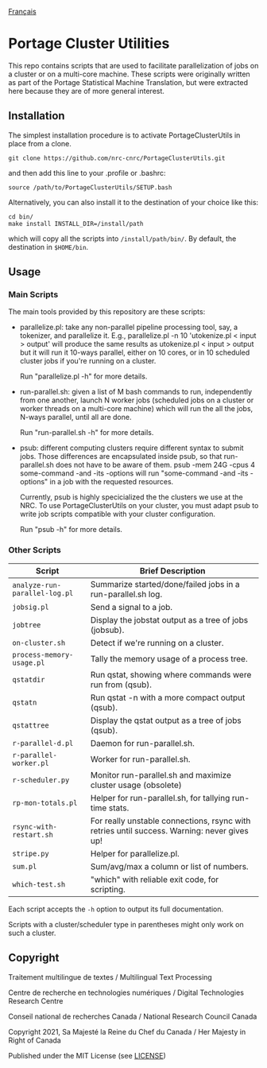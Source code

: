 [Français](LISEZMOI.md)

# Portage Cluster Utilities

This repo contains scripts that are used to facilitate parallelization of jobs
on a cluster or on a multi-core machine. These scripts were originally written
as part of the Portage Statistical Machine Translation, but were extracted here
because they are of more general interest.

## Installation

The simplest installation procedure is to activate PortageClusterUtils in place
from a clone.

```
git clone https://github.com/nrc-cnrc/PortageClusterUtils.git
```

and then add this line to your .profile or .bashrc:

```
source /path/to/PortageClusterUtils/SETUP.bash
```

Alternatively, you can also install it to the destination of your choice like
this:

```
cd bin/
make install INSTALL_DIR=/install/path
```

which will copy all the scripts into `/install/path/bin/`.
By default, the destination in `$HOME/bin`.

## Usage

### Main Scripts

The main tools provided by this repository are these scripts:

 - parallelize.pl: take any non-parallel pipeline processing tool, say, a
   tokenizer, and parallelize it. E.g.,
      parallelize.pl -n 10 'utokenize.pl < input > output'
   will produce the same results as
      utokenize.pl < input > output
   but it will run it 10-ways parallel, either on 10 cores, or in 10 scheduled
   cluster jobs if you're running on a cluster.

   Run "parallelize.pl -h" for more details.

 - run-parallel.sh: given a list of M bash commands to run, independently from
   one another, launch N worker jobs (scheduled jobs on a cluster or worker
   threads on a multi-core machine) which will run the all the jobs, N-ways
   parallel, until all are done.

   Run "run-parallel.sh -h" for more details.

 - psub: different computing clusters require different syntax to submit jobs.
   Those differences are encapsulated inside psub, so that run-parallel.sh does
   not have to be aware of them.
      psub -mem 24G -cpus 4 some-command -and -its -options
   will run "some-command -and -its -options" in a job with the requested
   resources.

   Currently, psub is highly specicialized the the clusters we use at the NRC.
   To use PortageClusterUtils on your cluster, you must adapt psub to write job
   scripts compatible with your cluster configuration.

   Run "psub -h" for more details.

### Other Scripts

| Script                          | Brief Description                                            |
| ------------------------------- | ------------------------------------------------------------ |
| `analyze-run-parallel-log.pl`   | Summarize started/done/failed jobs in a run-parallel.sh log. |
| `jobsig.pl`                     | Send a signal to a job.                                      |
| `jobtree`                       | Display the jobstat output as a tree of jobs (jobsub).       |
| `on-cluster.sh`                 | Detect if we're running on a cluster.                        |
| `process-memory-usage.pl`       | Tally the memory usage of a process tree.                    |
| `qstatdir`                      | Run qstat, showing where commands were run from (qsub).      |
| `qstatn`                        | Run qstat -n with a more compact output (qsub).              |
| `qstattree`                     | Display the qstat output as a tree of jobs (qsub).           |
| `r-parallel-d.pl`               | Daemon for run-parallel.sh.                                  |
| `r-parallel-worker.pl`          | Worker for run-parallel.sh.                                  |
| `r-scheduler.py`                | Monitor run-parallel.sh and maximize cluster usage (obsolete)|.
| `rp-mon-totals.pl`              | Helper for run-parallel.sh, for tallying run-time stats.     |
| `rsync-with-restart.sh`         | For really unstable connections, rsync with retries until success. Warning: never gives up! |
| `stripe.py`                     | Helper for parallelize.pl.                                   |
| `sum.pl`                        | Sum/avg/max a column or list of numbers.                     |
| `which-test.sh`                 | "which" with reliable exit code, for scripting.              |

Each script accepts the `-h` option to output its full documentation.

Scripts with a cluster/scheduler type in parentheses might only work on such a
cluster.

## Copyright

Traitement multilingue de textes / Multilingual Text Processing

Centre de recherche en technologies numériques / Digital Technologies Research Centre

Conseil national de recherches Canada / National Research Council Canada

Copyright 2021, Sa Majesté la Reine du Chef du Canada / Her Majesty in Right of Canada

Published under the MIT License (see [LICENSE](LICENSE))
